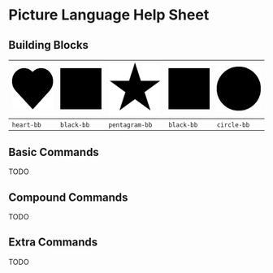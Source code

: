 # Picture Language Help Sheet

## Building Blocks

| ![](images/bb/heart-bb.jpg) | ![](images/bb/black-bb.jpg) | ![](images/bb/pentagram-bb.jpg) | ![](images/bb/black-bb.jpg) | ![](images/bb/circle-bb.jpg) |
| -- | -- | -- | -- | -- |
| `heart-bb` | `black-bb` | `pentagram-bb` | `black-bb` | `circle-bb` |


## Basic Commands

TODO

## Compound Commands

TODO

## Extra Commands

TODO
